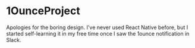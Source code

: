 # 1OunceProject

Apologies for the boring design. I've never used React Native before, but I started self-learning it in my free time once I saw the 1ounce notification in Slack.
